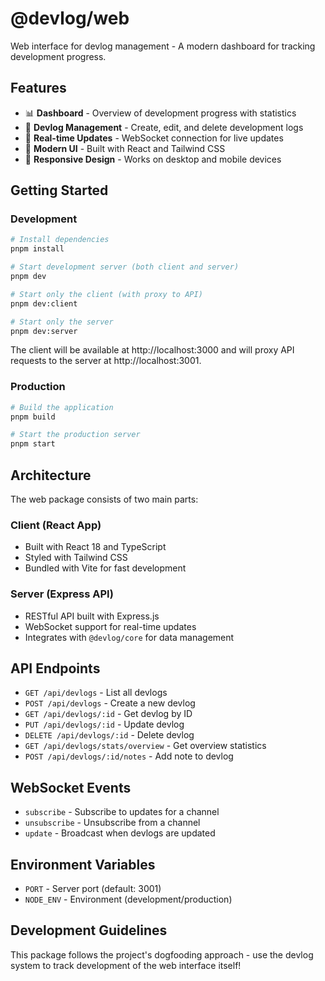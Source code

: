 # @devlog/web

Web interface for devlog management - A modern dashboard for tracking development progress.

## Features

- 📊 **Dashboard** - Overview of development progress with statistics
- 📝 **Devlog Management** - Create, edit, and delete development logs
- 🔄 **Real-time Updates** - WebSocket connection for live updates
- 🎨 **Modern UI** - Built with React and Tailwind CSS
- 📱 **Responsive Design** - Works on desktop and mobile devices

## Getting Started

### Development

```bash
# Install dependencies
pnpm install

# Start development server (both client and server)
pnpm dev

# Start only the client (with proxy to API)
pnpm dev:client

# Start only the server
pnpm dev:server
```

The client will be available at http://localhost:3000 and will proxy API requests to the server
at http://localhost:3001.

### Production

```bash
# Build the application
pnpm build

# Start the production server
pnpm start
```

## Architecture

The web package consists of two main parts:

### Client (React App)

- Built with React 18 and TypeScript
- Styled with Tailwind CSS
- Bundled with Vite for fast development

### Server (Express API)

- RESTful API built with Express.js
- WebSocket support for real-time updates
- Integrates with `@devlog/core` for data management

## API Endpoints

- `GET /api/devlogs` - List all devlogs
- `POST /api/devlogs` - Create a new devlog
- `GET /api/devlogs/:id` - Get devlog by ID
- `PUT /api/devlogs/:id` - Update devlog
- `DELETE /api/devlogs/:id` - Delete devlog
- `GET /api/devlogs/stats/overview` - Get overview statistics
- `POST /api/devlogs/:id/notes` - Add note to devlog

## WebSocket Events

- `subscribe` - Subscribe to updates for a channel
- `unsubscribe` - Unsubscribe from a channel
- `update` - Broadcast when devlogs are updated

## Environment Variables

- `PORT` - Server port (default: 3001)
- `NODE_ENV` - Environment (development/production)

## Development Guidelines

This package follows the project's dogfooding approach - use the devlog system to track development of the web interface
itself!
